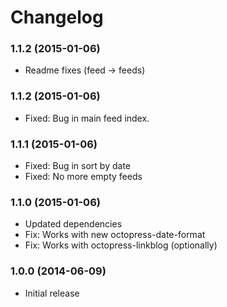 # Changelog

### 1.1.2 (2015-01-06)
- Readme fixes (feed -> feeds)

### 1.1.2 (2015-01-06)
- Fixed: Bug in main feed index.

### 1.1.1 (2015-01-06)

- Fixed: Bug in sort by date
- Fixed: No more empty feeds

### 1.1.0 (2015-01-06)

- Updated dependencies
- Fix: Works with new octopress-date-format
- Fix: Works with octopress-linkblog (optionally)

### 1.0.0 (2014-06-09)

- Initial release
